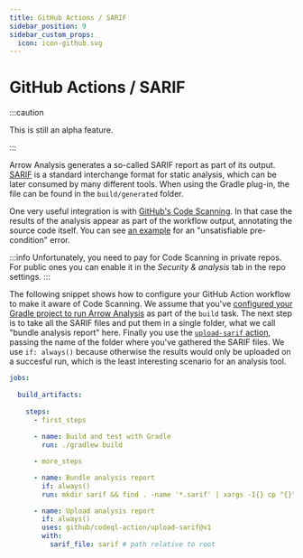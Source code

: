 ```yaml
---
title: GitHub Actions / SARIF
sidebar_position: 9
sidebar_custom_props:
  icon: icon-github.svg
---
```


# <decorated-text icon={frontMatter.sidebar_custom_props.icon}>GitHub Actions / SARIF</decorated-text>

:::caution

This is still an alpha feature.

:::

Arrow Analysis generates a so-called SARIF report as part of its output. [SARIF](https://sarifweb.azurewebsites.net/) is a standard interchange format for static analysis, which can be later consumed by many different tools. When using the Gradle plug-in, the file can be found in the `build/generated` folder.

One very useful integration is with [GitHub's Code Scanning](https://docs.github.com/en/code-security/code-scanning/integrating-with-code-scanning/about-integration-with-code-scanning). In that case the results of the analysis appear as part of the workflow output, annotating the source code itself. You can see [an example](https://github.com/arrow-kt/backend-arrow-example/pull/6/checks?check_run_id=4497725364) for an "unsatisfiable pre-condition" error.

:::info 
Unfortunately, you need to pay for Code Scanning in private repos. For public ones you can enable it in the _Security & analysis_ tab in the repo settings.
:::

The following snippet shows how to configure your GitHub Action workflow to make it aware of Code Scanning. We assume that you've [configured your Gradle project to run Arrow Analysis](../quickstart) as part of the `build` task. The next step is to take all the SARIF files and put them in a single folder, what we call "bundle analysis report" here. Finally you use the [`upload-sarif` action](https://docs.github.com/en/code-security/code-scanning/integrating-with-code-scanning/uploading-a-sarif-file-to-github), passing the name of the folder where you've gathered the SARIF files. We use `if: always()` because otherwise the results would only be uploaded on a succesful run, which is the least interesting scenario for an analysis tool.

```yaml
jobs:
  
  build_artifacts:
    
    steps:
      - first_steps
      
      - name: Build and test with Gradle
        run: ./gradlew build

      - more_steps

      - name: Bundle analysis report
        if: always()
        run: mkdir sarif && find . -name '*.sarif' | xargs -I{} cp "{}" ./sarif/

      - name: Upload analysis report
        if: always()
        uses: github/codeql-action/upload-sarif@v1
        with:
          sarif_file: sarif # path relative to root
```

